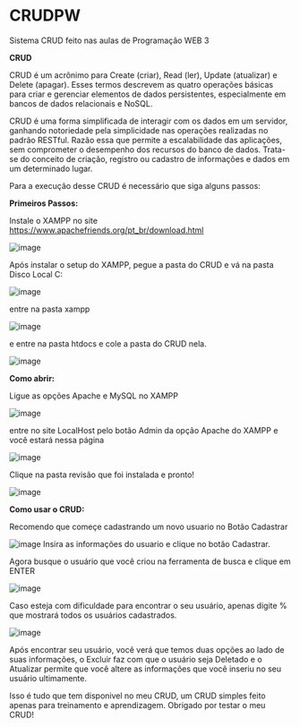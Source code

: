 # CRUDPW
Sistema CRUD feito nas aulas de Programação WEB 3

**CRUD**

CRUD é um acrônimo para Create (criar), Read (ler), Update (atualizar) e Delete (apagar). Esses termos descrevem as quatro operações básicas para criar e gerenciar elementos de dados persistentes, especialmente em bancos de dados relacionais e NoSQL.

CRUD é uma forma simplificada de interagir com os dados em um servidor, ganhando notoriedade pela simplicidade nas operações realizadas no padrão RESTful. Razão essa que permite a escalabilidade das aplicações, sem comprometer o desempenho dos recursos do banco de dados. Trata-se do conceito de criação, registro ou cadastro de informações e dados em um determinado lugar.

Para a execução desse CRUD é necessário que siga alguns passos:

**Primeiros Passos:**

Instale o XAMPP no site https://www.apachefriends.org/pt_br/download.html

![image](https://user-images.githubusercontent.com/128431270/228081007-bd01dcca-b9c8-4408-b487-1bed75274a6f.png)

Após instalar o setup do XAMPP, pegue a pasta do CRUD e vá na pasta Disco Local C:

![image](https://user-images.githubusercontent.com/128431270/228081380-39c59b25-b3ea-4429-9a87-c8f914693763.png)

entre na pasta xampp

![image](https://user-images.githubusercontent.com/128431270/228081518-4b84cc51-f045-4125-9c64-aa7434a771e8.png)

e entre na pasta htdocs e cole a pasta do CRUD nela.

![image](https://user-images.githubusercontent.com/128431270/228081709-fe491de7-3770-4133-9166-c23441350cf7.png)

**Como abrir:**

Ligue as opções Apache e MySQL no XAMPP

![image](https://user-images.githubusercontent.com/128431270/228082074-9086b87e-51e9-4428-9b60-54d0366e2384.png)

entre no site LocalHost pelo botão Admin da opção Apache do XAMPP e você estará nessa página

![image](https://user-images.githubusercontent.com/128431270/228082531-dac49e56-656a-4ecc-b09b-82a12184d059.png)

Clique na pasta revisão que foi instalada e pronto!

![image](https://user-images.githubusercontent.com/128431270/228083426-d00681f4-1a0c-4de3-83ae-07d344feb2dd.png)

**Como usar o CRUD:**

Recomendo que começe cadastrando um novo usuario no Botão Cadastrar

![image](https://user-images.githubusercontent.com/128431270/228084046-cf6b1af2-9fac-49fd-b5b2-227f63bf320e.png)
Insira as informações do usuario e clique no botão Cadastrar.

Agora busque o usuário que você criou na ferramenta de busca e clique em ENTER

![image](https://user-images.githubusercontent.com/128431270/228084456-098978b4-3551-4435-a68b-14bf22384c39.png)

Caso esteja com dificuldade para encontrar o seu usuário, apenas digite % que mostrará todos os usuários cadastrados.

![image](https://user-images.githubusercontent.com/128431270/228084869-a7e1f04e-a290-4b8a-ab9a-5c5a68c6f75f.png)

Após encontrar seu usuário, você verá que temos duas opções ao lado de suas informações,
o Excluir faz com que o usuário seja Deletado e o Atualizar permite que você altere as informações que você inseriu no seu usuário ultimamente.


Isso é tudo que tem disponivel no meu CRUD, um CRUD simples feito apenas para treinamento e aprendizagem.
Obrigado por testar o meu CRUD!
